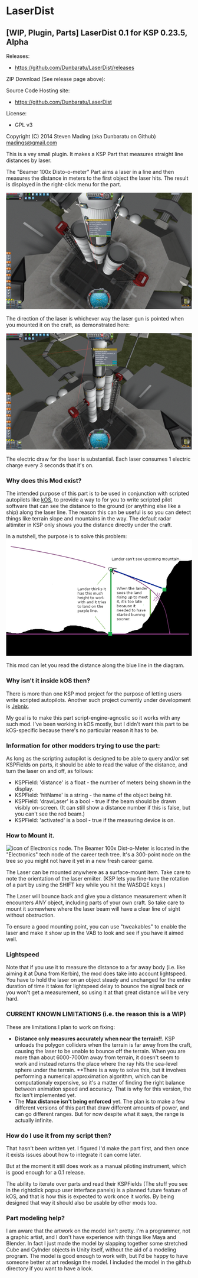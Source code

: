 LaserDist
=========

[WIP, Plugin, Parts] LaserDist 0.1 for KSP 0.23.5, Alpha
--------------------------------------------------------

Releases:

* https://github.com/Dunbaratu/LaserDist/releases

ZIP Download (See release page above):

Source Code Hosting site:

* https://github.com/Dunbaratu/LaserDist

License:

* GPL v3

Copyright (C) 2014 Steven Mading (aka Dunbaratu on Github)
madings@gmail.com


This is a vey small plugin.  It makes a KSP Part that
measures straight line distances by laser.

The "Beamer 100x Disto-o-meter" Part aims a laser in a line
and then measures the distance in meters to the first object
the laser hits.  The result is displayed in the right-click
menu for the part.

![LaserDist screenshot 1](readme_screenshot1.png)

The direction of the laser is whichever way the laser gun is
pointed when you mounted it on the craft, as demonstrated here:

![LaserDist screenshot 2](readme_screenshot2.png)

The electric draw for the laser is substantial.  Each laser consumes
1 electric charge every 3 seconds that it's on.

### Why does this Mod exist?

The intended purpose of this part is to be used in conjunction with
scripted autopilots like [kOS](https://github.com/KSP-KOS/KOS/releases), to
provide a way to for you to write scripted pilot software that can
see the distance to the ground (or anything else like a ship) along
the laser line.  The reason this can be useful is so you can detect
things like terrain slope and mountains in the way.  The default
radar altimiter in KSP only shows you the distance directly under
the craft.

In a nutshell, the purpose is to solve this problem:
![Laser Need Diagram](laser_need.png)

This mod can let you read the distance along the blue line in the diagram.

### Why isn't it inside kOS then?

There is more than one KSP mod project for the purpose of letting
users write scripted autopilots.  Another such project currently under
development is [Jebnix](https://github.com/griderd/Jebnix).

My goal is to make this part script-engine-agnostic so it works with
any such mod.  I've been working in kOS mostly, but I didn't want this
part to be kOS-specific because there's no particular reason it has
to be.

### Information for other modders trying to use the part:

As long as the scripting autopilot is designed to be able to query
and/or set KSPFields on parts, it should be able to read the value of
the distance, and turn the laser on and off, as follows:

* KSPField: 'distance' is a float - the number of meters being shown in the display.
* KSPField: 'hitName' is a string - the name of the object being hit.
* KSPField: 'drawLaser' is a bool - true if the beam should be drawn visibly on-screen.  (It can still show a distance number if this is false, but you can't see the red beam.)
* KSPField: 'activated' is a bool - true if the measuring device is on. 

### How to Mount it.

![icon of Electronics node](http://wiki.kerbalspaceprogram.com/w/images/d/dd/Electronics.png). The Beamer 100x Dist-o-Meter is located in the "Electronics" tech node of the career tech tree. It's a 300-point node on the tree so you might not have it yet in a new fresh career game.

The Laser can be mounted anywhere as a surface-mount item.  Take care to
note the orientation of the laser emiiter.  (KSP lets you fine-tune
the rotation of a part by using the SHIFT key while you hit the WASDQE
keys.)

The Laser will bounce back and give you a distance measurement when
it encounters *ANY* object, including parts of your own craft.  So
take care to mount it somewhere where the laser beam will have a clear
line of sight without obstruction. 

To ensure a good mounting point, you can use "tweakables" to enable the
laser and make it show up in the VAB to look and see if you have it aimed
well.

### Lightspeed 

Note that if you use it to measure the distance to a far away body (i.e.
like aiming it at Duna from Kerbin), the mod does take into account
lightspeed.  You have to hold the laser on an object steady and unchanged
for the entire duration of time it takes for lightspeed delay to
bounce the signal back or you won't get a measurement, so using it at that
great distance will be very hard.

### CURRENT KNOWN LIMITATIONS (i.e. the reason this is a WIP)

These are limitations I plan to work on fixing:

* **Distance only measures accurately when near the terrain!!**.  KSP
unloads the polygon colliders when the terrain is far away from the
craft, causing the laser to be unable to bounce off the terrain.  When
you are more than about 6000-7000m away from terrain, it doesn't seem
to work and instead returns the place where the ray hits the
sea-level sphere under the terrain.  **There is a way to solve this, 
but it involves performing a numerical approximation algorithm, which can
be computationaly expensive, so it's a matter of finding the right
balance between animation speed and accuracy.  That is why for this
version, the fix isn't implemented yet.
* The **Max distance isn't being enforced** yet.  The plan is to
make a few different versions of this part that draw different amounts
of power, and can go different ranges.  But for now despite what it
says, the range is actually infinite.


### How do I use it from my script then?

That hasn't been written yet.  I figured I'd make the part first, and
then once it exists issues about how to integrate it can come later.

But at the moment it still does work as a manual piloting instrument,
which is good enough for a 0.1 release.

The ability to iterate over parts and read their KSPFields (The stuff
you see in the rightclick popup user interface panels) is a planned
future feature of kOS, and that is how this is expected to work once
it works.  By being designed that way it should also be usable by
other mods too.

### Part modeling help?

I am aware that the artwork on the model isn't pretty.  I'm a 
programmer, not a graphic artist, and I don't have experience
with things like Maya and Blender.  In fact I just made the model
by slapping together some stretched Cube and Cylnder objects in
Unity itself, without the aid of a modeling program.  The model
is good enough to work with, but I'd be happy to have someone
better at art redesign the model.  I included the model in
the github directory if you want to have a look.



